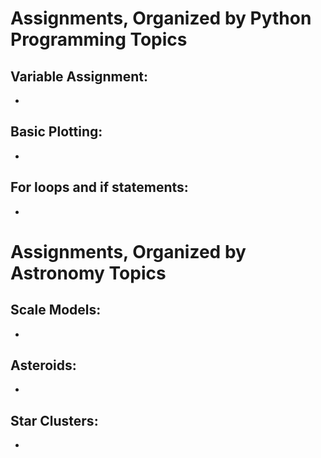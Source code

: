 # Assignments, Organized by Python Programming Topics

## Variable Assignment:
-

## Basic Plotting:
-

## For loops and if statements: 
-

# Assignments, Organized by Astronomy Topics

## Scale Models:
-

## Asteroids: 
- 

## Star Clusters:
- 

